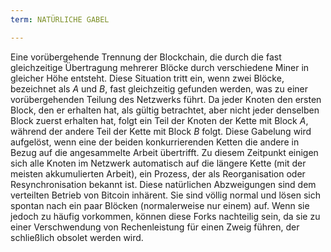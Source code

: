 ```yaml
---
term: NATÜRLICHE GABEL

---
```

Eine vorübergehende Trennung der Blockchain, die durch die fast gleichzeitige Übertragung mehrerer Blöcke durch verschiedene Miner in gleicher Höhe entsteht. Diese Situation tritt ein, wenn zwei Blöcke, bezeichnet als $A$ und $B$, fast gleichzeitig gefunden werden, was zu einer vorübergehenden Teilung des Netzwerks führt. Da jeder Knoten den ersten Block, den er erhalten hat, als gültig betrachtet, aber nicht jeder denselben Block zuerst erhalten hat, folgt ein Teil der Knoten der Kette mit Block $A$, während der andere Teil der Kette mit Block $B$ folgt. Diese Gabelung wird aufgelöst, wenn eine der beiden konkurrierenden Ketten die andere in Bezug auf die angesammelte Arbeit übertrifft. Zu diesem Zeitpunkt einigen sich alle Knoten im Netzwerk automatisch auf die längere Kette (mit der meisten akkumulierten Arbeit), ein Prozess, der als Reorganisation oder Resynchronisation bekannt ist. Diese natürlichen Abzweigungen sind dem verteilten Betrieb von Bitcoin inhärent. Sie sind völlig normal und lösen sich spontan nach ein paar Blöcken (normalerweise nur einem) auf. Wenn sie jedoch zu häufig vorkommen, können diese Forks nachteilig sein, da sie zu einer Verschwendung von Rechenleistung für einen Zweig führen, der schließlich obsolet werden wird.